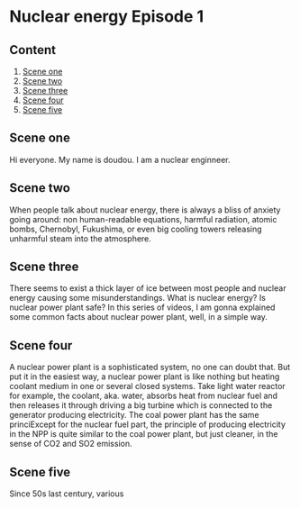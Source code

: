 <!--
Editor Vincent Du
Creation Date: 26.08.2020
Last Update: 26.08.2020
-->


<!--
Markdown 常用语法
# Title
## subtitle 1
### subtitle 2
#### subtitle 3
etc.
--- *** ___分割线
*+- 无序列表
1. 2. 3.有序列表
> 引用的文字
空行 换行
*文字* 斜体
**文字** 粗体
\符号 符号 Latex
$$ 公式 $$
！[标题] (href) 图片
[标题] (href "title") 超链接,目录,文件

表格：
左对齐|居中|右对齐
:--|:--:|--:
2|3|5
10|100|1000

```编程语言（可选）
代码
```
`` 行内代码

~~删除线~~

Tasklist
- [ ] Eat
- [x] Code
  - [x] HTML


@import "xxx.md" 插入文档
-->


# Nuclear energy Episode 1

## Content
1. [Scene one](#Scene-one)
2. [Scene two](#Scene-two)
3. [Scene three](#Scene-three)
4. [Scene four](#Scene-four)
5. [Scene five](#Scene-five)

## Scene one

Hi everyone. 
My name is doudou. 
I am a nuclear enginneer. 

## Scene two

When people talk about nuclear energy, there is always a bliss of anxiety going around: non human-readable equations, harmful radiation, atomic bombs, Chernobyl, Fukushima, or even big cooling towers releasing unharmful steam into the atmosphere. 

## Scene three

There seems to exist a thick layer of ice between most people and nuclear energy causing some misunderstandings. What is nuclear energy? Is nuclear power plant safe? In this series of videos, I am gonna explained some common facts about nuclear power plant, well, in a simple way. 

## Scene four

A nuclear power plant is a sophisticated system, no one can doubt that. But put it in the easiest way, a nuclear power plant is like nothing but heating coolant medium in one or several closed systems. Take light water reactor for example, the coolant, aka. water, absorbs heat from nuclear fuel and then releases it through driving a big turbine which is connected to the generator producing electricity. The coal power plant has the same princiExcept for the nuclear fuel part, the principle of producing electricity in the NPP is quite similar to the coal power plant, but just cleaner, in the sense of CO2 and SO2 emission.

## Scene five

Since 50s last century, various